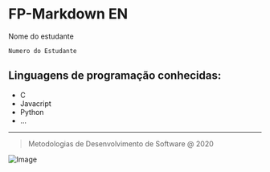 # FP-Markdown EN
Nome do estudante

`Numero do Estudante`
## Linguagens de programação conhecidas:
* C
* Javacript
* Python
* ...
---
> Metodologias de Desenvolvimento de Software @ 2020

![Image](https://www.ipleiria.pt/wp-content/themes/ipleiria/img/logo_ipl_header.png)